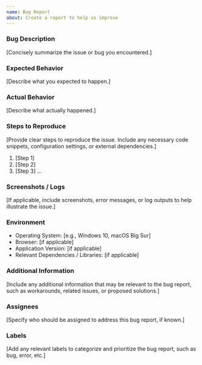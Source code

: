 ```yaml
---
name: Bug Report
about: Create a report to help us improve
---
```


### Bug Description

[Concisely summarize the issue or bug you encountered.]

### Expected Behavior

[Describe what you expected to happen.]

### Actual Behavior

[Describe what actually happened.]

### Steps to Reproduce

[Provide clear steps to reproduce the issue. Include any necessary code snippets, configuration settings, or external dependencies.]

1. [Step 1]
2. [Step 2]
3. [Step 3]
   ...

### Screenshots / Logs

[If applicable, include screenshots, error messages, or log outputs to help illustrate the issue.]

### Environment

- Operating System: [e.g., Windows 10, macOS Big Sur]
- Browser: [if applicable]
- Application Version: [if applicable]
- Relevant Dependencies / Libraries: [if applicable]

### Additional Information

[Include any additional information that may be relevant to the bug report, such as workarounds, related issues, or proposed solutions.]

### Assignees

[Specify who should be assigned to address this bug report, if known.]

### Labels

[Add any relevant labels to categorize and prioritize the bug report, such as bug, error, etc.]
